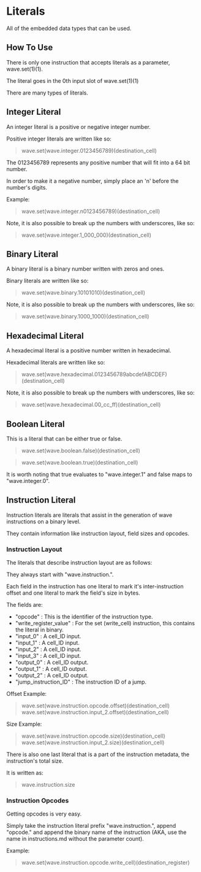 # Literals

All of the embedded data types that can be used.

## How To Use

There is only one instruction that accepts literals as a parameter, wave.set(1)(1).

The literal goes in the 0th input slot of wave.set(1)(1)

There are many types of literals.

## Integer Literal

An integer literal is a positive or negative integer number.

Positive integer literals are written like so:

> wave.set(wave.integer.0123456789)(destination_cell)

The 0123456789 represents any positive number that will fit into a 64 bit number.

In order to make it a negative number, simply place an 'n' before the number's digits.

Example:

> wave.set(wave.integer.n0123456789)(destination_cell)

Note, it is also possible to break up the numbers with underscores, like so:

> wave.set(wave.integer.1_000_000)(destination_cell)

## Binary Literal

A binary literal is a binary number written with zeros and ones.

Binary literals are written like so:

> wave.set(wave.binary.10101010)(destination_cell)

Note, it is also possible to break up the numbers with underscores, like so:

> wave.set(wave.binary.1000_1000)(destination_cell)

## Hexadecimal Literal

A hexadecimal literal is a positive number written in hexadecimal.

Hexadecimal literals are written like so:

> wave.set(wave.hexadecimal.0123456789abcdefABCDEF)(destination_cell)

Note, it is also possible to break up the numbers with underscores, like so:

> wave.set(wave.hexadecimal.00_cc_ff)(destination_cell)

## Boolean Literal

This is a literal that can be either true or false.

> wave.set(wave.boolean.false)(destination_cell)

> wave.set(wave.boolean.true)(destination_cell)

It is worth noting that true evaluates to "wave.integer.1" and false maps to "wave.integer.0".

## Instruction Literal

Instruction literals are literals that assist in the generation of wave instructions on a binary level.

They contain information like instruction layout, field sizes and opcodes.

### Instruction Layout

The literals that describe instruction layout are as follows:

They always start with "wave.instruction.".

Each field in the instruction has one literal to mark it's inter-instruction offset and one literal to mark the field's size in bytes.

The fields are:

- "opcode" : This is the identifier of the instruction type.
- "write_register_value" : For the set (write_cell) instruction, this contains the literal in binary.
- "input_0" : A cell_ID input.
- "input_1" : A cell_ID input.
- "input_2" : A cell_ID input.
- "input_3" : A cell_ID input.
- "output_0" : A cell_ID output.
- "output_1" : A cell_ID output.
- "output_2" : A cell_ID output.
- "jump_instruction_ID" : The instruction ID of a jump.

Offset Example:

> wave.set(wave.instruction.opcode.offset)(destination_cell)
> wave.set(wave.instruction.input_2.offset)(destination_cell)

Size Example:

> wave.set(wave.instruction.opcode.size)(destination_cell)
> wave.set(wave.instruction.input_2.size)(destination_cell)

There is also one last literal that is a part of the instruction metadata, the instruction's total size.

It is written as:

> wave.instruction.size

### Instruction Opcodes

Getting opcodes is very easy.

Simply take the instruction literal prefix "wave.instruction.", append "opcode." and append the binary name of the instruction (AKA, use the name in instructions.md without the parameter count).

Example:

> wave.set(wave.instruction.opcode.write_cell)(destination_register)
